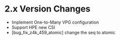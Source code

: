 2.x Version Changes
===========================================
* Implement One-to-Many VPG configuration
* Support HPE new CSI
* [bug_fix_z4k_459_atomic] change the seq to atomic
